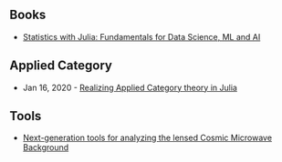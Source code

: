 ## Books
- [Statistics with Julia: Fundamentals for Data Science, ML and AI](https://drive.google.com/file/d/1HX61MfwS99zX6HXoh-r1tYbZhQoYJZ1h/view)

## Applied Category
- Jan 16, 2020 - [Realizing Applied Category theory in Julia](https://www.youtube.com/watch?v=7dmrDYQh4rc)

## Tools
- [Next-generation tools for analyzing the lensed Cosmic Microwave Background ](https://github.com/marius311/CMBLensing.jl)